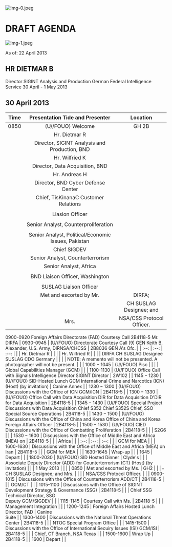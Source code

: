 ![img-0.jpeg](img-0.jpeg)

# DRAFT AGENDA 

![img-1.jpeg](img-1.jpeg)

As of: 22 April 2013

## HR DIETMAR B

Director SIGINT Analysis and Production
German Federal Intelligence Service
30 April - 1 May 2013

## 30 April 2013

| Time | Presentation Tide and Presenter | Location |
| :--: | :--: | :--: |
| 0850 | (U//FOUO) Welcome | GH 2B |
|  | Hr. Dietmar R |  |
|  | Director, SIGINT Analysis and Production, BND |  |
|  | Hr. Wilfried K |  |
|  | Director, Data Acquisition, BND |  |
|  | Hr. Andreas H |  |
|  | Director, BND Cyber Defense Center |  |
|  | Chief, TisKinanaC Customer Relations |  |
|  |  |  |
|  | Liasion Officer |  |
|  |  |  |
|  | Senior Analyst, Counterproliferation |  |
|  |  |  |
|  | Senior Analyst, Political/Economic Issues, Pakistan |  |
|  | Chief SIGDEV |  |
|  | Senior Analyst, Counterterrorism |  |
|  | Senior Analyst, Africa |  |
|  |  |  |
|  | BND Liaison Officer, Washington |  |
|  |  |  |
|  | SUSLAG Liaison Officer |  |
|  | Met and escorted by Mr. | DIRFA; |
|  |  | CH SUSLAG Designee; and |
|  | Mrs. | NSA/CSS Protocol Officer. |

0900-0920 Foreign Affairs Directorate (FAD) Courtesy Call
2B4118-5
Mr. DIRFA
| 0930-0945 | (U//FOUO) Directorate Courtesy Call (9) GEN Keith B. Alexander, U.S. Army, DIRNSA/CHCSS | 2B8036 GEN A's Ofc. |
| :--: | :--: | :--: |
|  | Hr. Dietmar R |  |
|  | Hr. Wilfried R |  |
|  | DIRFA CH SUSLAG Designee SUSLAG CDO Germany |  |
|  | NOTE: A memento will not be presented. A photographer will not be present. |  |
| $1000-1045$ | (U//FOUO) Pisc |  |
|  | Global Capabilities Manager (GCM) |  |
| 1100-1130 | (U//FOUO) Office Call with Signals Intelligence Director SIGINT Director | 2W102 |
| $1145-1230$ | (U//FOUO) SID-Hosted Lunch GCM International Crime and Narcotics (ICN) (Host) (by invitation) | Canine Annex |
| $1230-1300$ | (U//FOUO) Discussions with the Office of ICN GCM/ICN | 2B4118-5 |
| $1300-1330$ | (U//FOUO) Office Call with Data Acquisition DIR for Data Acquisition D'DIR for Data Acquisition | 2B4118-5 |
| $1345-1430$ | (U//FOUO) Special Project Discussions with Data Acquisition Chief S352 Chief S352S Chief, SSO Special Source Operations | 2B4118-5 |
| $1430-1500$ | (U//FOUO) Discussions with the Office of China and Korea Office of China and Korea Foreign Affairs Officer | 2B4118-5 |
| $1500-1530$ | (U//FOUO) CIED Discussions with the Office of Combatting Proliferation | 2B4118-5 |
|  | S2G6 |  |
| $1530-1600$ | Discussions with the Office of Middle East and Africa (MEA) on | 2B4118-5 |
|  | Africa |  |
| :--: | :--: | :--: |
|  | GCM for MEA |  |
| 1600-1630 | Discussions with the Office of Middle East and Africa (MEA) on Iran | 2B4118-5 |
|  | GCM for MEA |  |
| 1630-1645 | Wrap-up |  |
| 1645 | Depart |  |
| 1800-2030 | (U//FOUO) SID Hosted Dinner | Clyde's |
|  | Associate Deputy Director (ADD) for Counterterrorism (CT) (Host) (by invitation) |  |
| 1 May 2013 |  |  |
| 0850 | Met and escorted by Ms. | GH2 |
|  | $\square$ CH SUSLAG Designee; and Mrs. |  |
|  | NSA/CSS Protocol Officer. |  |
| 0900-1015 | Discussions with the Office of Counterterrorism ADD/CT | 2B4118-5 |
|  | GCM/CT |  |
| 1015-1100 | Discussions with the Office of SIGINT Development Strategy \& Governance (SSG) | 2B4118-5 |
|  | Chief SSG <br> Technical Director, SSG <br> Deputy GCM/SIGDEV |  |
| 1115-1145 | Courtesy Call with Ms. | 2B4118-5 |
|  | Management Integration |  |
| 1200-1245 | Foreign Affairs Hosted Lunch Director, FAD | Canine <br> Suite |
| 1300-1400 | Discussions with the National Threat Operations Center | 2B4118-5 |
|  | NTOC Special Program Office |  |
| 1415-1500 | Discussions with the Office of International Secuiry Issues (ISI) GCM/ISI | 2B4118-5 |
|  | Chief, CT Branch, NSA Texas |  |
| 1500-1600 | Wrap Up | 2B4118-5 |
| 1600 | Depart |  |
